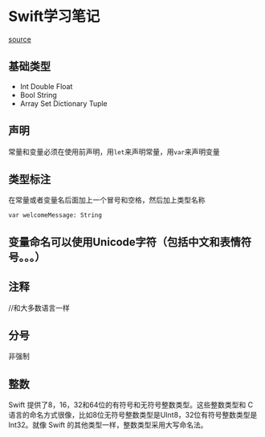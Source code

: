 # Swift学习笔记
[source](https://numbbbbb.gitbooks.io/-the-swift-programming-language-/content/chapter2/01_The_Basics.html)
## 基础类型
* Int Double Float
* Bool String 
* Array Set Dictionary Tuple

## 声明
常量和变量必须在使用前声明，用`let`来声明常量，用`var`来声明变量

## 类型标注
在常量或者变量名后面加上一个冒号和空格，然后加上类型名称
```
var welcomeMessage: String
```

## 变量命名可以使用Unicode字符（包括中文和表情符号。。。）

## 注释 
//和大多数语言一样

## 分号
非强制

## 整数
Swift 提供了8，16，32和64位的有符号和无符号整数类型。这些整数类型和 C 语言的命名方式很像，比如8位无符号整数类型是UInt8，32位有符号整数类型是Int32。就像 Swift 的其他类型一样，整数类型采用大写命名法。